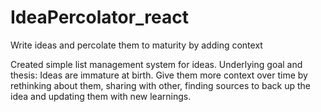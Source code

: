 # IdeaPercolator_react
Write ideas and percolate them to maturity by adding context 

Created simple list management system for ideas. Underlying goal and thesis: Ideas are immature at birth. Give them more context over time by rethinking about them, sharing with other, finding sources to back up the idea and updating them with new learnings. 
